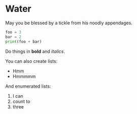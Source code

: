 # Water

May you be blessed by a tickle from his noodly appendages.

```python
foo = 3
bar = 2
print(foo + bar)
```

Do things in **bold** and *italics*.

You can also create lists:

* Hmm
* Hmmmmm

And enumerated lists:

1. I can
2. count to
3. three

